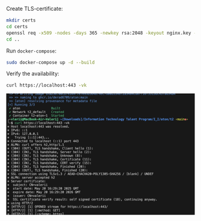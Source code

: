 Create TLS-certificate:
```zsh
mkdir certs
cd certs
openssl req -x509 -nodes -days 365 -newkey rsa:2048 -keyout nginx.key -out nginx.crt -subj "/CN=valerii"
cd ..
```

Run `docker-compose`:
```zsh
sudo docker-compose up -d --build
```

Verify the availability:
```zsh
curl https://localhost:443 -vk
```

![image](image1.png)